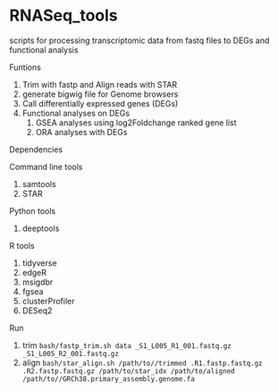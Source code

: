 # RNASeq_tools
scripts for processing transcriptomic data from fastq files to DEGs and functional analysis

Funtions

  1.  Trim with fastp and Align reads with STAR
  2.  generate bigwig file for Genome browsers
  3.  Call differentially expressed genes (DEGs)
  4.  Functional analyses on DEGs
      1. GSEA analyses using log2Foldchange ranked gene list
      2. ORA analyses with DEGs


Dependencies

Command line tools
  1. samtools
  2. STAR
 
Python tools
  1. deeptools
  
R tools
  1. tidyverse
  2. edgeR
  3. msigdbr
  4. fgsea
  5. clusterProfiler
  6. DESeq2


Run
  1. trim 
	```
		bash/fastp_trim.sh data _S1_L005_R1_001.fastq.gz _S1_L005_R2_001.fastq.gz
	```
  2. align
	```
		bash/star_align.sh /path/to//trimmed .R1.fastp.fastq.gz .R2.fastp.fastq.gz /path/to/star_idx /path/to/aligned /path/to//GRCh38.primary_assembly.genome.fa
	```
